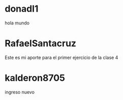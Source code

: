 # donadl1
hola mundo
# RafaelSantacruz
Este es mi aporte para el primer ejercicio de la clase 4 
# kalderon8705
ingreso nuevo
